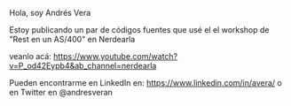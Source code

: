 Hola, soy Andrés Vera

Estoy publicando un par de códigos fuentes que usé el el workshop de "Rest en un AS/400" en Nerdearla

veanlo acá: https://www.youtube.com/watch?v=P_od42Eypb4&ab_channel=nerdearla

Pueden encontrarme en LinkedIn en: https://www.linkedin.com/in/avera/ o en Twitter en @andresveran

<!---
averan/averan is a ✨ special ✨ repository because its `README.md` (this file) appears on your GitHub profile.
You can click the Preview link to take a look at your changes.
--->
